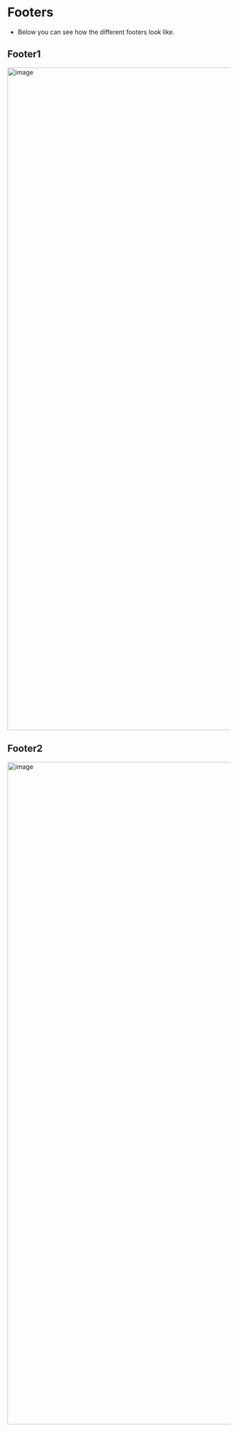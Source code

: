 # Footers
- Below you can see how the different footers look like.

## Footer1
<img width="1496" alt="image" src="https://github.com/bavichugo/quick-snippets/assets/61711023/dbd16449-5f2c-4b70-8e70-76f4db55408e">

## Footer2
<img width="1496" alt="image" src="https://github.com/bavichugo/quick-snippets/assets/61711023/78c93e5c-14e7-4301-b961-0f1e1d89ec3f">
